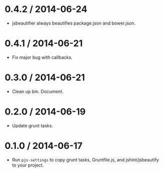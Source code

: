 
0.4.2 / 2014-06-24 
==================

 * jsbeautifier always beautifies package.json and bower.json.

0.4.1 / 2014-06-21 
==================

 * Fix major bug with callbacks.

0.3.0 / 2014-06-21 
==================

 * Clean up bin. Document.

0.2.0 / 2014-06-19 
==================

 * Update grunt tasks.

0.1.0 / 2014-06-17 
==================

 * Run `pjs-settings` to copy grunt tasks, Gruntfile.js, and jshint/jsbeautify to your project.
